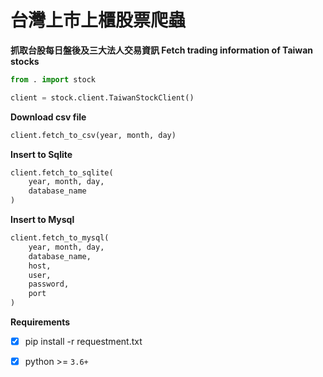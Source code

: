 # 台灣上市上櫃股票爬蟲

**抓取台股每日盤後及三大法人交易資訊 Fetch trading information of Taiwan stocks**

```python
from . import stock

client = stock.client.TaiwanStockClient()
```

**Download csv file**

```python
client.fetch_to_csv(year, month, day)
```

**Insert to Sqlite**

```python
client.fetch_to_sqlite(
    year, month, day,
    database_name
)
```

**Insert to Mysql**

```python
client.fetch_to_mysql(
    year, month, day,
    database_name,
    host,
    user,
    password,
    port
)
```

**Requirements**

- [x] pip install -r requestment.txt
- [x] python >= `3.6+`

